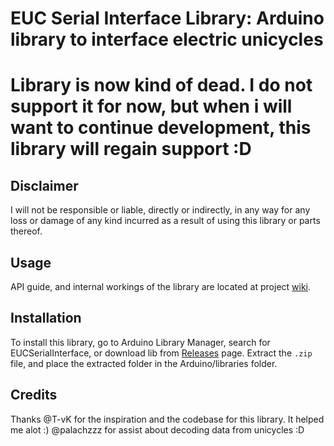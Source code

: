 # EUC Serial Interface Library: Arduino library to interface electric unicycles

# Library is now kind of dead. I do not support it for now, but when i will want to continue development, this library will regain support :D

## Disclaimer

I will not be responsible or liable, directly or indirectly, in any way for any loss or damage of any kind incurred as a result of using this library or parts thereof.  

## Usage

API guide, and internal workings of the library are located at project [wiki](https://github.com/GGorAA/EUCSerialInterface/wiki).

## Installation

To install this library, go to Arduino Library Manager, search for EUCSerialInterface, or download lib from [Releases](https://github.com/GGorAA/EUCSerialInterface/releases) page.
Extract the `.zip` file, and place the extracted folder in the Arduino/libraries folder.

## Credits

Thanks @T-vK for the inspiration and the codebase for this library. It helped me alot :)
@palachzzz for assist about decoding data from unicycles :D
